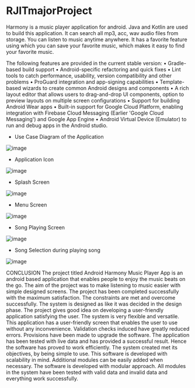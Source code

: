 # RJITmajorProject


Harmony is a music player application for android. Java and Kotlin are used to build this application. 
It can search all mp3, acc, wav audio files from storage. You can listen to music anytime anywhere. 
It has a favorite feature using which you can save your favorite music, which makes it easy to find your favorite music.

The following features are provided in the current stable version: 
•	Gradle-based build support
•	Android-specific refactoring and quick fixes
•	Lint tools to catch performance, usability, version compatibility and other problems
•	ProGuard integration and app-signing capabilities
•	Template-based wizards to create common Android designs and components
•	A rich layout editor that allows users to drag-and-drop UI components, option to preview layouts on multiple screen configurations
•	Support for building Android Wear apps
•	Built-in support for Google Cloud Platform, enabling integration with Firebase Cloud Messaging (Earlier 'Google Cloud Messaging') and Google App Engine
•	Android Virtual Device (Emulator) to run and debug apps in the Android studio.


* Use Case Diagram of the Application

![image](https://user-images.githubusercontent.com/78878627/115075078-2bee4880-9f18-11eb-9f24-b837bd2d39f9.png)


* Application Icon 

![image](https://user-images.githubusercontent.com/78878627/115075337-8daeb280-9f18-11eb-8d57-59d61383b53a.png)



* Splash Screen

![image](https://user-images.githubusercontent.com/78878627/115075373-9c956500-9f18-11eb-9d8b-03e1fe14b27a.png)



* Menu Screen

![image](https://user-images.githubusercontent.com/78878627/115075439-b46ce900-9f18-11eb-89dc-313ff002b494.png)



* Song Playing Screen

![image](https://user-images.githubusercontent.com/78878627/115075494-c6e72280-9f18-11eb-84d2-9c7a169e97b8.png)



* Song Selection during playing song

![image](https://user-images.githubusercontent.com/78878627/115075539-d9615c00-9f18-11eb-8b55-4af52d579a15.png)



CONCLUSION 
The project titled Android Harmony Music Player App is an android based application that enables people to enjoy the music beats on the go. The aim of the project was to make listening to music easier with simple designed screens. 
The project has been completed successfully with the maximum satisfaction. The constraints are met and overcome successfully. The system is designed as like it was decided in the design phase. The project gives good idea on developing a user-friendly application satisfying the user. 
The system is very flexible and versatile. This application has a user-friendly screen that enables the user to use without any inconvenience. Validation checks induced have greatly reduced errors. Provisions have been made to upgrade the software. The application has been tested with live data and has provided a successful result. Hence the software has proved to work efficiently. 
The system created met its objectives, by being simple to use. This software is developed with scalability in mind. Additional modules can be easily added when necessary. The software is developed with modular approach. All modules in the system have been tested with valid data and invalid data and everything work successfully. 





